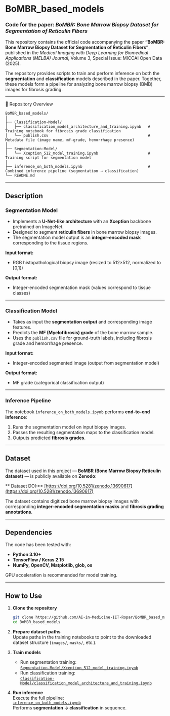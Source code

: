 # BoMBR_based_models
### Code for the paper: *BoMBR: Bone Marrow Biopsy Dataset for Segmentation of Reticulin Fibers*

This repository contains the official code accompanying the paper **“BoMBR: Bone Marrow Biopsy Dataset for Segmentation of Reticulin Fibers”**, published in the *Medical Imaging with Deep Learning for Biomedical Applications (MELBA) Journal*, Volume 3, Special Issue: MICCAI Open Data (2025).

The repository provides scripts to train and perform inference on both the **segmentation** and **classification** models described in the paper. Together, these models form a pipeline for analyzing bone marrow biopsy (BMB) images for fibrosis grading.

---
🧬 Repository Overview
```text
BoMBR_based_models/
│
├── Classification-Model/
│   ├── classification_model_architecture_and_training.ipynb   # Training notebook for fibrosis grade classification
│   └── publish.csv                                            # Metadata file (image name, mf-grade, hemorrhage presence)
│
├── Segmentation-Model/
│   └── Xception_512_model_training.ipynb                      # Training script for segmentation model
│
├── inference_on_both_models.ipynb                             # Combined inference pipeline (segmentation → classification)
└── README.md

```
---

##  Description

###  Segmentation Model
- Implements a **U-Net-like architecture** with an **Xception** backbone pretrained on ImageNet.  
- Designed to segment **reticulin fibers** in bone marrow biopsy images.  
- The segmentation model output is an **integer-encoded mask** corresponding to the tissue regions.

**Input format:**  
- RGB histopathological biopsy image (resized to 512×512, normalized to [0,1])  

**Output format:**  
- Integer-encoded segmentation mask (values correspond to tissue classes)

---

###  Classification Model
- Takes as input the **segmentation output** and corresponding image features.  
- Predicts the **MF (Myelofibrosis) grade** of the bone marrow sample.  
- Uses the `publish.csv` file for ground-truth labels, including fibrosis grade and hemorrhage presence.

**Input format:**  
- Integer-encoded segmented image (output from segmentation model)

**Output format:**  
- MF grade (categorical classification output)

---

###  Inference Pipeline
The notebook `inference_on_both_models.ipynb` performs **end-to-end inference**:
1. Runs the segmentation model on input biopsy images.  
2. Passes the resulting segmentation maps to the classification model.  
3. Outputs predicted **fibrosis grades**.

---

##  Dataset

The dataset used in this project — **BoMBR (Bone Marrow Biopsy Reticulin dataset)** — is publicly available on **Zenodo**:

** Dataset DOI:** [https://doi.org/10.5281/zenodo.13690617](https://doi.org/10.5281/zenodo.13690617)

The dataset contains digitized bone marrow biopsy images with corresponding **integer-encoded segmentation masks** and **fibrosis grading annotations**.

---

##  Dependencies

The code has been tested with:
- **Python 3.10+**
- **TensorFlow / Keras 2.15**
- **NumPy, OpenCV, Matplotlib, glob, os**

GPU acceleration is recommended for model training.

---

##  How to Use

1. **Clone the repository**
   ```bash
   git clone https://github.com/AI-in-Medicine-IIT-Ropar/BoMBR_based_models.git
   cd BoMBR_based_models

2. **Prepare dataset paths**  
   Update paths in the training notebooks to point to the downloaded dataset structure (`images/`, `masks/`, etc.).

3. **Train models**  
   - Run segmentation training:  
     [`Segmentation-Model/Xception_512_model_training.ipynb`](Segmentation-Model/Xception_512_model_training.ipynb)  
   - Run classification training:  
     [`Classification-Model/classification_model_architecture_and_training.ipynb`](Classification-Model/classification_model_architecture_and_training.ipynb)

4. **Run inference**  
   Execute the full pipeline:  
   [`inference_on_both_models.ipynb`](inference_on_both_models.ipynb)  
   Performs **segmentation → classification** in sequence.

